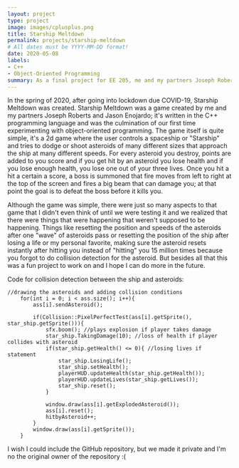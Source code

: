 ```yaml
---
layout: project
type: project
image: images/cplusplus.png
title: Starship Meltdown
permalink: projects/starship-meltdown
# All dates must be YYYY-MM-DD format!
date: 2020-05-08
labels:
- C++
- Object-Oriented Programming
summary: As a final project for EE 205, me and my partners Joseph Roberts and Jason Enojardo created a game called Starship Meltdown based on the SFML C++ library.
---
```


In the spring of 2020, after going into lockdown due COVID-19, Starship Meltdown was created. Starship Meltdown was a game created by me and my partners Joseph Roberts and Jason Enojardo; it's written in the C++ programming language and was the culmination of our first time experimenting with object-oriented programming. The game itself is quite simple, it's a 2d game where the user controls a spaceship or "Starship" and tries to dodge or shoot asteroids of many different sizes that approach the ship at many different speeds. For every asteroid you destroy, points are added to you score and if you get hit by an asteroid you lose health and if you lose enough health, you lose one out of your three lives. Once you hit a hit a certain a score, a boss is summoned that fire moves from left to right at the top of the screen and fires a big beam that can damage you; at that point the goal is to defeat the boss before it kills you.

Although the game was simple, there were just so many aspects to that game that I didn't even think of until we were testing it and we realized that there were things that were happening that weren't supposed to be happening. Things like resetting the position and speeds of the asteroids after one "wave" of asteroids pass or resetting the position of the ship after losing a life or my personal favorite, making sure the asteroid resets instantly after hitting you instead of "hitting" you 15 million times because you forgot to do collision detection for the asteroid. But besides all that this was a fun project to work on and I hope I can do more in the future.

Code for collision detection between the ship and asteroids:
```
//drawing the asteroids and adding collision conditions
	for(int i = 0; i < ass.size(); i++){
		ass[i].sendAsteroid();

		if(Collision::PixelPerfectTest(ass[i].getSprite(), star_ship.getSprite())){
			sfx.boom(); //plays explosion if player takes damage
			star_ship.TakingDamage(10); //loss of health if player collides with asteroid
			if(star_ship.getHealth() <= 0){ //losing lives if statement
				star_ship.LosingLife();
				star_ship.setHealth();
				playerHUD.updateHealth(star_ship.getHealth());
				playerHUD.updateLives(star_ship.getLives());
				star_ship.reset();	
			}	
			
			window.draw(ass[i].getExplodedAsteroid());
			ass[i].reset();
			hitbyAsteroid++;
		}
		window.draw(ass[i].getSprite());
	}
```

I wish I could include the GitHub repository, but we made it private and I'm no the original owner of the repository :( 
